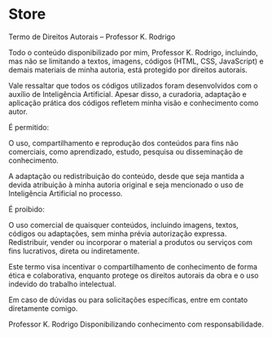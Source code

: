 # Store
Termo de Direitos Autorais – Professor K. Rodrigo

Todo o conteúdo disponibilizado por mim, Professor K. Rodrigo, incluindo, mas não se limitando a textos, imagens, códigos (HTML, CSS, JavaScript) e demais materiais de minha autoria, está protegido por direitos autorais.

Vale ressaltar que todos os códigos utilizados foram desenvolvidos com o auxílio de Inteligência Artificial. Apesar disso, a curadoria, adaptação e aplicação prática dos códigos refletem minha visão e conhecimento como autor.


É permitido:

O uso, compartilhamento e reprodução dos conteúdos para fins não comerciais, como aprendizado, estudo, pesquisa ou disseminação de conhecimento.

A adaptação ou redistribuição do conteúdo, desde que seja mantida a devida atribuição à minha autoria original e seja mencionado o uso de Inteligência Artificial no processo.


É proibido:

O uso comercial de quaisquer conteúdos, incluindo imagens, textos, códigos ou adaptações, sem minha prévia autorização expressa.
Redistribuir, vender ou incorporar o material a produtos ou serviços com fins lucrativos, direta ou indiretamente.

Este termo visa incentivar o compartilhamento de conhecimento de forma ética e colaborativa, enquanto protege os direitos autorais da obra e o uso indevido do trabalho intelectual.


Em caso de dúvidas ou para solicitações específicas, entre em contato diretamente comigo.

Professor K. Rodrigo
Disponibilizando conhecimento com responsabilidade.
